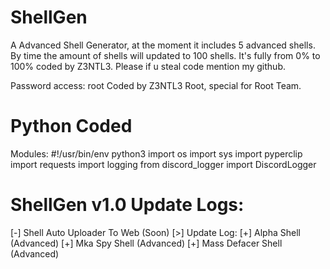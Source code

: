 # ShellGen
A Advanced Shell Generator, at the moment it includes 5 advanced shells. By time the amount of shells will updated to 100 shells. It's fully from 0% to 100% coded by Z3NTL3. Please if u steal code mention my github.

Password access: root
Coded by Z3NTL3 Root, special for Root Team.

# Python Coded
Modules:
#!/usr/bin/env python3
import os
import sys
import pyperclip
import requests 
import logging
from discord_logger import DiscordLogger

# ShellGen v1.0 Update Logs:
[-] Shell Auto Uploader To Web (Soon)
[>] Update Log:
[+] Alpha Shell (Advanced)
[+] Mka Spy Shell (Advanced)
[+] Mass Defacer Shell (Advanced)
